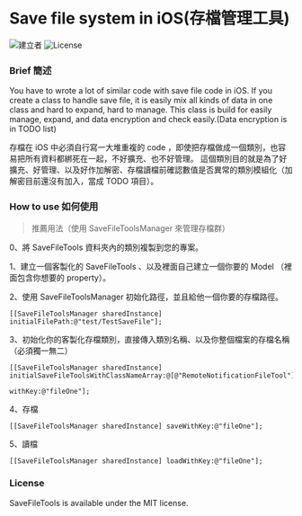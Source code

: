 # Save file system in iOS(存檔管理工具)
![建立者](https://img.shields.io/badge/建立者-Coody-orange.svg)
![License](https://img.shields.io/dub/l/vibe-d.svg)

### Brief 簡述
You have to wrote a lot of similar code with save file code in iOS. If you create a class to handle save file, it is easily mix all kinds of data in one class and hard to expand, hard to manage.
This class is build for easily manage, expand, and data encryption and check easily.(Data encryption is in TODO list)

存檔在 iOS 中必須自行寫一大堆重複的 code ，即使把存檔做成一個類別，也容易把所有資料都綁死在一起，不好擴充、也不好管理。
這個類別目的就是為了好擴充、好管理、以及好作加解密、存檔讀檔前確認數值是否異常的類別模組化（加解密目前還沒有加入，當成 TODO 項目）。

### How to use 如何使用

>推薦用法（使用 SaveFileToolsManager 來管理存檔群）

0、將 SaveFileTools 資料夾內的類別複製到您的專案。

1、建立一個客製化的 SaveFileTools 、以及裡面自己建立一個你要的 Model （裡面包含你想要的 property）。

2、使用 SaveFileToolsManager 初始化路徑，並且給他一個你要的存檔路徑。
```
[[SaveFileToolsManager sharedInstance] initialFilePath:@"test/TestSaveFile"];
```
3、初始化你的客製化存檔類別，直接傳入類別名稱、以及你整個檔案的存檔名稱（必須獨一無二）
```
[[SaveFileToolsManager sharedInstance] initialSaveFileToolsWithClassNameArray:@[@"RemoteNotificationFileTool"]       
                                                                      withKey:@"fileOne"];
```
4、存檔
```
[[SaveFileToolsManager sharedInstance] saveWithKey:@"fileOne"];
```
5、讀檔
```
[[SaveFileToolsManager sharedInstance] loadWithKey:@"fileOne"];
```


### License

SaveFileTools is available under the MIT license.

